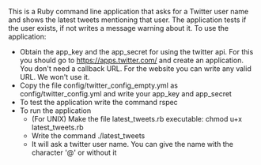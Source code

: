 This is a Ruby command line application that asks for a Twitter user name and shows the latest tweets mentioning that user.
The application tests if the user exists, if not writes a message warning about it.
To use the application:
- Obtain the app_key and the app_secret for using the twitter api. For this you should go to https://apps.twitter.com/ and create an application. You don't need a callback URL. For the website you can write any valid URL. We won't use it.
- Copy the file config/twitter_config_empty.yml as config/twitter_config.yml and write your app_key and app_secret
- To test the application write the command rspec
- To run the application
	* (For UNIX) Make the file latest_tweets.rb executable:
		chmod u+x latest_tweets.rb
	* Write the command ./latest_tweets
	* It will ask a twitter user name. You can give the name with the character '@' or without it